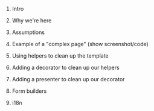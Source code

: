 1. Intro
2. Why we're here
3. Assumptions

4. Example of a "complex page" (show screenshot/code)
5. Using helpers to clean up the template
6. Adding a decorator to clean up our helpers
8. Adding a presenter to clean up our decorator

9. Form builders
10. i18n
